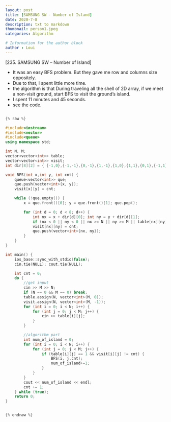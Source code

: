```yaml
---
layout: post
title: [SAMSUNG SW - Number of Island]
date: 2020-7-8
description: txt to markdown
thumbnail: person1.jpeg
categories: Algorithm

# Information for the author block
author : Loui
---
```


﻿[235. SAMSUNG SW – Number of Island]
- It was an easy BFS problem. But they gave me row and columns size oppositely.
- Due to that, I spent little more time.
- the algorithm is that During traveling all the shell of 2D array, if we meet a non-visit ground, start BFS to visit the ground’s island.
- I spent 11 minutes and 45 seconds.
- see the code.

```cpp

{% raw %}

#include<iostream>
#include<vector>
#include<queue>
using namespace std;

int N, M;
vector<vector<int>> table;
vector<vector<int>> visit;
int dir[8][2] = { {-1,0},{-1,-1},{0,-1},{1,-1},{1,0},{1,1},{0,1},{-1,1} };

void BFS(int x,int y, int cnt) {
	queue<vector<int>> que;
	que.push(vector<int>{x, y});
	visit[x][y] = cnt;

	while (!que.empty()) {
		x = que.front()[0]; y = que.front()[1]; que.pop();

		for (int d = 0; d < 8; d++) {
			int nx = x + dir[d][0]; int ny = y + dir[d][1];
			if (nx < 0 || ny < 0 || nx >= N || ny >= M || table[nx][ny] == 0 || visit[nx][ny] == cnt) continue;
			visit[nx][ny] = cnt;
			que.push(vector<int>{nx, ny});
		}
	}
}

int main() {
	ios_base::sync_with_stdio(false);
	cin.tie(NULL); cout.tie(NULL);

	int cnt = 0;
	do {
		//get input
		cin >> M >> N;
		if (N == 0 && M == 0) break;
		table.assign(N, vector<int>(M, 0));
		visit.assign(N, vector<int>(M, -1));
		for (int i = 0; i < N; i++) {
			for (int j = 0; j < M; j++) {
				cin >> table[i][j];
			}
		}

		//algorithm part
		int num_of_island = 0;
		for (int i = 0; i < N; i++) {
			for (int j = 0; j < M; j++) {
				if (table[i][j] == 1 && visit[i][j] != cnt) {
					BFS(i, j,cnt);
					num_of_island+=1;
				}
			}
		}
		cout << num_of_island << endl;
		cnt += 1;
	} while (true);
	return 0;
}


{% endraw %}
```

